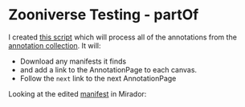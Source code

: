# Zooniverse Testing - partOf

I created [this script](https://github.com/glenrobson/iiif_stuff/blob/master/zooniverse/partof/addAnnos.py) which will process all of the annotations from the [annotation collection](https://zooniverse.github.io/iiif-annotations/annotations/titles.json). It will:

 * Download any manifests it finds
 * and add a link to the AnnotationPage to each canvas.
 * Follow the `next` link to the next AnnotationPage

Looking at the edited [manifest](vdc_100022589176.0x000002.json) in Mirador:

<div id="mirador" style="width: 100%; height: calc(100vh - 3px); position: relative;"></div>
<script type='text/javascript' src='https://unpkg.com/mirador@latest/dist/mirador.min.js'></script>
<script type="text/javascript">
      var miradorInstance = Mirador.viewer({
        id: 'mirador',
        windows: [
            {
                manifestId: 'https://glenrobson.github.io/iiif_stuff/zooniverse/Mar_2022/vdc_100022589176.0x000002.json',
                sideBarPanel: 'annotations',
                sideBarOpen: true
            }
        ],
      });
</script>      

<br/>

Thanks to the fix from [dnoneill](https://github.com/NCSU-Libraries/annona/issues/35) it also works in [Annona](https://ncsu-libraries.github.io/annona/) which is really good for presenting your annotations. 

<script src="https://ncsu-libraries.github.io/annona/dist/annona.js"></script>
<link rel="stylesheet" type="text/css" href="https://ncsu-libraries.github.io/annona/dist/annona.css">

<div id="storyboard">
<iiif-storyboard annotationlist='https://zooniverse.github.io/iiif-annotations/annotations/titles/0.json'></iiif-storyboard>
</div>

